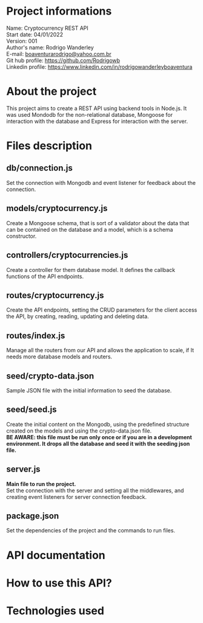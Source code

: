 # Project informations

Name: Cryptocurrency REST API <br />
Start date: 04/01/2022 <br />
Version: 001 <br />
Author's name: Rodrigo Wanderley <br />
E-mail: <boaventurarodrigo@yahoo.com.br> <br />
Git hub profile: <https://github.com/Rodrigowb> <br />
Linkedin profile: <https://www.linkedin.com/in/rodrigowanderleyboaventura> <br />

# About the project

This project aims to create a REST API using backend tools in Node.js. It was used Mondodb for the non-relational database, Mongoose for interaction with the database and Express for interaction with the server.

# Files description

## db/connection.js

Set the connection with Mongodb and event listener for feedback about the connection.

## models/cryptocurrency.js

Create a Mongoose schema, that is sort of a validator about the data that can be contained on the database and a model, which is a schema constructor.

## controllers/cryptocurrencies.js

Create a controller for them database model. It defines the callback functions of the API endpoints.

## routes/cryptocurrency.js

Create the API endpoints, setting the CRUD parameters for the client access the API, by creating, reading, updating and deleting data.

## routes/index.js

Manage all the routers from our API and allows the application to scale, if It needs more database models and routers.

## seed/crypto-data.json

Sample JSON file with the initial information to seed the database.

## seed/seed.js

Create the initial content on the Mongodb, using the predefined structure created on the models and using the crypto-data.json file.<br/>
**BE AWARE: this file must be run only once or if you are in a development environment. It drops all the database and seed it with the seeding json file.**

## server.js

**Main file to run the project.** </br>
Set the connection with the server and setting all the middlewares, and creating event listeners for server connection feedback.

## package.json

Set the dependencies of the project and the commands to run files.

# API documentation

# How to use this API?

# Technologies used
